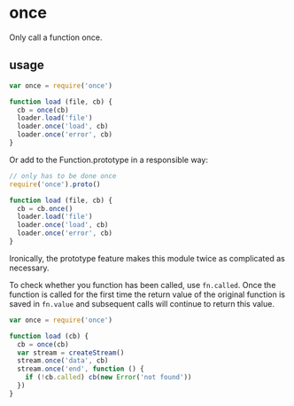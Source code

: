 # once

Only call a function once.


































































<extoc></extoc>

## usage

```javascript
var once = require('once')

function load (file, cb) {
  cb = once(cb)
  loader.load('file')
  loader.once('load', cb)
  loader.once('error', cb)
}
```

Or add to the Function.prototype in a responsible way:

```javascript
// only has to be done once
require('once').proto()

function load (file, cb) {
  cb = cb.once()
  loader.load('file')
  loader.once('load', cb)
  loader.once('error', cb)
}
```

Ironically, the prototype feature makes this module twice as
complicated as necessary.

To check whether you function has been called, use `fn.called`. Once the
function is called for the first time the return value of the original
function is saved in `fn.value` and subsequent calls will continue to
return this value.

```javascript
var once = require('once')

function load (cb) {
  cb = once(cb)
  var stream = createStream()
  stream.once('data', cb)
  stream.once('end', function () {
    if (!cb.called) cb(new Error('not found'))
  })
}
```
